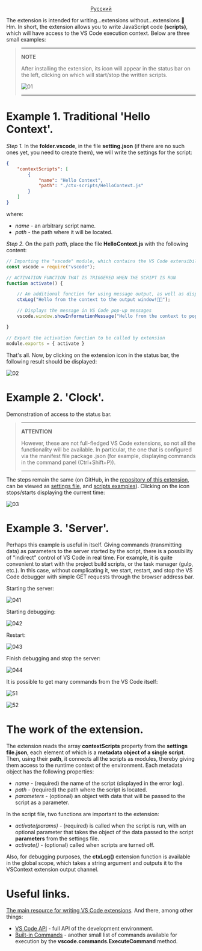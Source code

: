 <div align="center"><ins>

[Русский](/app/out/README_RU.md)

</ins></div>

The extension is intended for writing...extensions without...extensions 🤔 Hm. In short, the extension allows you to write JavaScript code **(scripts)**, which will have access to the VS Code execution context. Below are three small examples:

>---
>**NOTE**
>
>After installing the extension, its icon will appear in the status bar on the left, clicking on which will start/stop the written scripts.
>
>![01](https://user-images.githubusercontent.com/5076458/122537531-52228880-d02e-11eb-9025-11fea068124d.jpg)
>
>---

# Example 1. Traditional **'Hello Context'**.

*Step 1.* In the **folder.vscode**, in the file **setting.json** (if there are no such ones yet, you need to create them), we will write the settings for the script:

```json
{
    "contextScripts": [
        {
            "name": "Hello Context",
            "path": "./ctx-scripts/HelloContext.js"
        }
    ]
}
```

where:

- *name* - an arbitrary script name.
- *path* - the path where it will be located.

*Step 2.* On the path *path*, place the file **HelloContext.js** with the following content:

```js
// Importing the "vscode" module, which contains the VS Code extensibility API
const vscode = require("vscode");

// ACTIVATION FUNCTION THAT IS TRIGGERED WHEN THE SCRIPT IS RUN
function activate() {

    // An additional function for using message output, as well as displaying error messages in the script
    ctxLog("Hello from the context to the output window!👋😎");

    // Displays the message in VS Code pop-up messages
    vscode.window.showInformationMessage("Hello from the context to pop-up messages!👋😎")

}

// Export the activation function to be called by extension
module.exports = { activate }
```

That's all. Now, by clicking on the extension icon in the status bar, the following result should be displayed:

![02](https://user-images.githubusercontent.com/5076458/122542612-91070d00-d033-11eb-91da-3eb9b3f72c89.gif)

# Example 2. **'Clock'**.

Demonstration of access to the status bar.

>---
>**ATTENTION**
>
>However, these are not full-fledged VS Code extensions, so not all the functionality will be available. In particular, the one that is configured via the manifest file package .json (for example, displaying commands in the command panel (Ctrl+Shift+P)).
>
>---

The steps remain the same (on GitHub, in the [repository of this extension](https://github.com/IPcorps/VSCContextScript), can be viewed as [settings file](https://github.com/IPcorps/VSCContextScript/blob/main/.vscode/settings.json), and [scripts examples](https://github.com/IPcorps/VSCContextScript/tree/main/ctx-scripts)). Clicking on the icon stops/starts displaying the current time:

![03](https://user-images.githubusercontent.com/5076458/122543631-a466a800-d034-11eb-99c9-71ff7c111b9a.gif)

# Example 3. **'Server'**.

Perhaps this example is useful in itself. Giving commands (transmitting data) as parameters to the server started by the script, there is a possibility of "indirect" control of VS Code in real time. For example, it is quite convenient to start with the project build scripts, or the task manager (gulp, etc.). In this case, without complicating it, we start, restart, and stop the VS Code debugger with simple GET requests through the browser address bar.

Starting the server:

![041](https://user-images.githubusercontent.com/5076458/122554661-f4983700-d041-11eb-9ede-d304ab1a39f6.gif)

Starting debugging:

![042](https://user-images.githubusercontent.com/5076458/122554699-011c8f80-d042-11eb-9aa0-485cad05ae07.gif)

Restart:

![043](https://user-images.githubusercontent.com/5076458/122554865-2d381080-d042-11eb-988d-6646580cb944.gif)

Finish debugging and stop the server:

![044](https://user-images.githubusercontent.com/5076458/122555000-5eb0dc00-d042-11eb-8263-8111f000a104.gif)

It is possible to get many commands from the VS Code itself:

![51](https://user-images.githubusercontent.com/5076458/122555232-b2bbc080-d042-11eb-9a05-fe431fcc85f3.jpg)

![52](https://user-images.githubusercontent.com/5076458/122555237-b3eced80-d042-11eb-83d2-6ac8daf706c3.jpg)

# The work of the extension.

The extension reads the array **contextScripts** property from the **settings file.json**, each element of which is a **metadata object of a single script**. Then, using their **path**, it connects all the scripts as modules, thereby giving them access to the runtime context of the environment. Each metadata object has the following properties:

- *name* - (required) the name of the script (displayed in the error log).
- *path* - (required) the path where the script is located.
- *parameters* - (optional) an object with data that will be passed to the script as a parameter.

In the script file, two functions are important to the extension:

- *activate(params)* - (required) is called when the script is run, with an optional parameter that takes the object of the data passed to the script **parameters** from the settings file.
- *activate()* - (optional) called when scripts are turned off.

Also, for debugging purposes, the **ctxLog()** extension function is available in the global scope, which takes a string argument and outputs it to the VSContext extension output channel.

# Useful links.

[The main resource for writing VS Code extensions](https://code.visualstudio.com/api). And there, among other things:

- [VS Code API]() - full API of the development environment.
- [Built-in Commands](https://code.visualstudio.com/api/references/commands) - another small list of commands available for execution by the **vscode.commands.ExecuteCommand** method.
